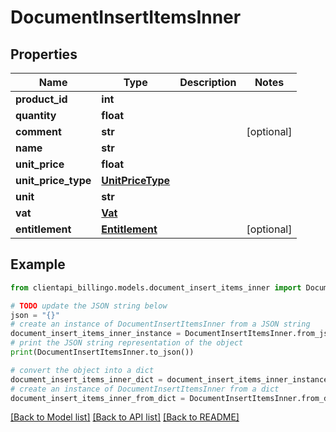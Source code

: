 # DocumentInsertItemsInner


## Properties

Name | Type | Description | Notes
------------ | ------------- | ------------- | -------------
**product_id** | **int** |  | 
**quantity** | **float** |  | 
**comment** | **str** |  | [optional] 
**name** | **str** |  | 
**unit_price** | **float** |  | 
**unit_price_type** | [**UnitPriceType**](UnitPriceType.md) |  | 
**unit** | **str** |  | 
**vat** | [**Vat**](Vat.md) |  | 
**entitlement** | [**Entitlement**](Entitlement.md) |  | [optional] 

## Example

```python
from clientapi_billingo.models.document_insert_items_inner import DocumentInsertItemsInner

# TODO update the JSON string below
json = "{}"
# create an instance of DocumentInsertItemsInner from a JSON string
document_insert_items_inner_instance = DocumentInsertItemsInner.from_json(json)
# print the JSON string representation of the object
print(DocumentInsertItemsInner.to_json())

# convert the object into a dict
document_insert_items_inner_dict = document_insert_items_inner_instance.to_dict()
# create an instance of DocumentInsertItemsInner from a dict
document_insert_items_inner_from_dict = DocumentInsertItemsInner.from_dict(document_insert_items_inner_dict)
```
[[Back to Model list]](../README.md#documentation-for-models) [[Back to API list]](../README.md#documentation-for-api-endpoints) [[Back to README]](../README.md)


